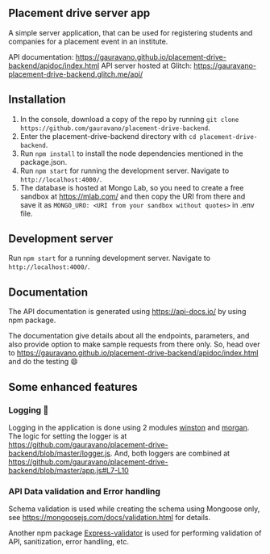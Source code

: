 ## Placement drive server app
A simple server application, that can be used for registering students and companies for a placement event in an institute.

API documentation: https://gauravano.github.io/placement-drive-backend/apidoc/index.html
API server hosted at Glitch: https://gauravano-placement-drive-backend.glitch.me/api/

## Installation

1. In the console, download a copy of the repo by running `git clone https://github.com/gauravano/placement-drive-backend`.
2. Enter the placement-drive-backend directory with `cd placement-drive-backend`.
3. Run `npm install` to install the node dependencies mentioned in the package.json.
4. Run `npm start` for running the development server. Navigate to `http://localhost:4000/`.
5. The database is hosted at Mongo Lab, so you need to create a free sandbox at https://mlab.com/ and then copy the URI from there and save it as `MONGO_URO: <URI from your sandbox without quotes>` in .env file.

## Development server

Run `npm start` for a running development server. Navigate to `http://localhost:4000/`.

## Documentation

The API documentation is generated using https://api-docs.io/ by using npm package. 

The documentation give details about all the endpoints, parameters, and also provide option to make sample requests from there only. So, head over to  https://gauravano.github.io/placement-drive-backend/apidoc/index.html and do the testing :smile:

## Some enhanced features

### Logging :memo: 

Logging in the application is done using 2 modules [winston](https://github.com/winstonjs/winston) and [morgan](https://github.com/expressjs/morgan). The logic for setting the logger is at https://github.com/gauravano/placement-drive-backend/blob/master/logger.js. And, both loggers are combined at https://github.com/gauravano/placement-drive-backend/blob/master/app.js#L7-L10 

### API Data validation and Error handling 

Schema validation is used while creating the schema using Mongoose only, see https://mongoosejs.com/docs/validation.html for details.

Another npm package [Express-validator](https://express-validator.github.io/) is used for performing validation of API, sanitization, error handling, etc.
